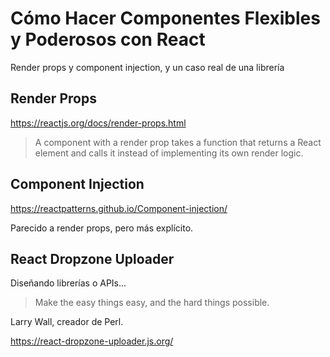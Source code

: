 # Cómo Hacer Componentes Flexibles y Poderosos con React
Render props y component injection, y un caso real de una librería 


## Render Props
<https://reactjs.org/docs/render-props.html>

>A component with a render prop takes a function that returns a React element and calls it instead of implementing its own render logic.


## Component Injection
<https://reactpatterns.github.io/Component-injection/>

Parecido a render props, pero más explícito.


## React Dropzone Uploader
Diseñando librerías o APIs...

>Make the easy things easy, and the hard things possible.

Larry Wall, creador de Perl.

<https://react-dropzone-uploader.js.org/>
